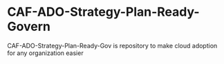 # CAF-ADO-Strategy-Plan-Ready-Govern
CAF-ADO-Strategy-Plan-Ready-Gov is repository to make cloud adoption for any organization easier
